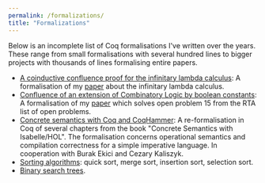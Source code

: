 ```yaml
---
permalink: /formalizations/
title: "Formalizations"
---
```


Below is an incomplete list of Coq formalisations I've written over
the years. These range from small formalisations with several hundred
lines to bigger projects with thousands of lines formalising entire
papers.

* [A coinductive confluence proof for the infinitary lambda calculus](https://github.com/lukaszcz/infinitary-confluence): A formalisation of my [paper](https://lmcs.episciences.org/6194)
  about the infinitary lambda calculus.
* [Confluence of
  an extension of Combinatory Logic by boolean constants](https://github.com/lukaszcz/clc):
  A formalisation of my [paper](https://drops.dagstuhl.de/opus/volltexte/2017/7736/)
  which solves open problem 15 from the RTA list of open problems.
* [Concrete semantics with Coq and CoqHammer](https://github.com/lukaszcz/COQ-IMP):
  A re-formalisation in Coq of several chapters from the book
  "Concrete Semantics with Isabelle/HOL". The formalisation concerns
  operational semantics and compilation correctness for a simple
  imperative language. In cooperation with Burak Ekici and Cezary
  Kaliszyk.
* [Sorting algorithms](https://github.com/lukaszcz/sortalgs): quick
  sort, merge sort, insertion sort, selection sort.
* [Binary search trees](https://github.com/lukaszcz/bst).
